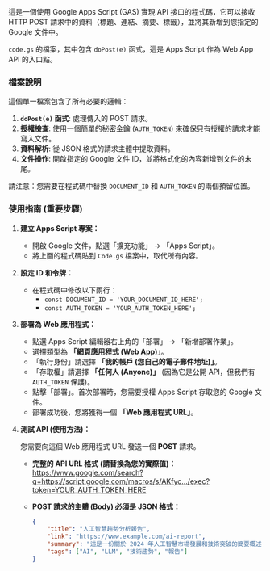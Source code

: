 這是一個使用 Google Apps Script (GAS) 實現 API 接口的程式碼，它可以接收 HTTP POST 請求中的資料（標題、連結、摘要、標籤），並將其新增到您指定的 Google 文件中。

`code.gs` 的檔案，其中包含 `doPost(e)` 函式，這是 Apps Script 作為 Web App API 的入口點。

### 檔案說明

這個單一檔案包含了所有必要的邏輯：

1.  **`doPost(e)` 函式**: 處理傳入的 POST 請求。
2.  **授權檢查**: 使用一個簡單的秘密金鑰 (`AUTH_TOKEN`) 來確保只有授權的請求才能寫入文件。
3.  **資料解析**: 從 JSON 格式的請求主體中提取資料。
4.  **文件操作**: 開啟指定的 Google 文件 ID，並將格式化的內容新增到文件的末尾。

請注意：您需要在程式碼中替換 `DOCUMENT_ID` 和 `AUTH_TOKEN` 的兩個預留位置。

### 使用指南 (重要步驟)

1.  **建立 Apps Script 專案：**

      * 開啟 Google 文件，點選「擴充功能」 -\> 「Apps Script」。
      * 將上面的程式碼貼到 `Code.gs` 檔案中，取代所有內容。

2.  **設定 ID 和令牌：**

      * 在程式碼中修改以下兩行：
          * `const DOCUMENT_ID = 'YOUR_DOCUMENT_ID_HERE';`
          * `const AUTH_TOKEN = 'YOUR_AUTH_TOKEN_HERE';`

3.  **部署為 Web 應用程式：**

      * 點選 Apps Script 編輯器右上角的「部署」 -\> 「新增部署作業」。
      * 選擇類型為 **「網頁應用程式 (Web App)」**。
      * 「執行身份」請選擇 **「我的帳戶 (您自己的電子郵件地址)」**。
      * 「存取權」請選擇 **「任何人 (Anyone)」** (因為它是公開 API，但我們有 `AUTH_TOKEN` 保護)。
      * 點擊「部署」。首次部署時，您需要授權 Apps Script 存取您的 Google 文件。
      * 部署成功後，您將獲得一個 **「Web 應用程式 URL」**。

4.  **測試 API (使用方法)：**

    您需要向這個 Web 應用程式 URL 發送一個 **POST** 請求。

      * **完整的 API URL 格式 (請替換為您的實際值)：**
        https://www.google.com/search?q=https://script.google.com/macros/s/AKfyc.../exec?token=YOUR_AUTH_TOKEN_HERE

      * **POST 請求的主體 (Body) 必須是 JSON 格式：**

        ```json
        {
            "title": "人工智慧趨勢分析報告",
            "link": "https://www.example.com/ai-report",
            "summary": "這是一份關於 2024 年人工智慧市場發展和技術突破的簡要概述，重點討論了大型語言模型的商業應用。",
            "tags": ["AI", "LLM", "技術趨勢", "報告"]
        }
        ```
